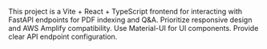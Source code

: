 <!-- Use this file to provide workspace-specific custom instructions to Copilot. For more details, visit https://code.visualstudio.com/docs/copilot/copilot-customization#_use-a-githubcopilotinstructionsmd-file -->

This project is a Vite + React + TypeScript frontend for interacting with FastAPI endpoints for PDF indexing and Q&A. Prioritize responsive design and AWS Amplify compatibility. Use Material-UI for UI components. Provide clear API endpoint configuration.
